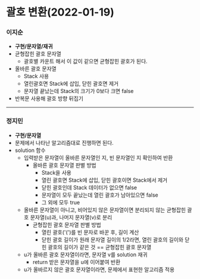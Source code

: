 # 괄호 변환(2022-01-19)
### 이지순
* **구현/문자열/재귀**
* 균형잡힌 괄호 문자열
  * 괄호별 카운트 해서 이 값이 같으면 균형잡힌 괄호가 된다.
* 올바른 괄호 문자열
  * Stack 사용
  * 열린괄호면 Stack에 삽입, 닫힌 괄호면 제거
  * 문자열 끝났는데 Stack의 크기가 0보다 크면 false
* 반복문 사용해 괄호 방향 뒤집기
---
### 정지민
* **구현/문자열**
* 문제에서 나타난 알고리즘대로 진행하면 된다.
* solution 함수
  * 입력받은 문자열이 올바른 문자열인 지, 빈 문자열인 지 확인하여 반환
    * 올바른 괄호 문자열 판별 방법
      * Stack을 사용
      * 열린 괄호면 Stack에 삽입, 닫힌 괄호이면 Stack에서 제거
      * 닫힌 괄호인데 Stack 데이터가 없으면 false
      * 문자열이 모두 끝났는데 열린 괄호가 남아있으면 false
      * 그 외에 모두 true
  * 올바른 문자열이 아니고, 비어있지 않은 문자열이면 분리되지 않는 균형잡힌 괄호 문자열(u)과, 나머지 문자열(v)로 분리
    * 균형잡힌 괄호 문자열 판별 방법
      * 열린 괄호('(')를 빈 문자로 바꾼 후, 길이 계산
      * 닫힌 괄호 길이가 원래 문자열 길이의 1/2라면, 열린 괄호의 길이와 닫힌 괄호의 길이가 같은 것 == 균형잡힌 괄호 문자열
  * u가 올바른 괄호 문자열이라면, 문자열 v를 solution 재귀
    * return 받은 문자열을 u에 이어붙여 반환
  * u가 올바르지 않은 괄호 문자열이라면, 문제에서 표현한 알고리즘 적용
